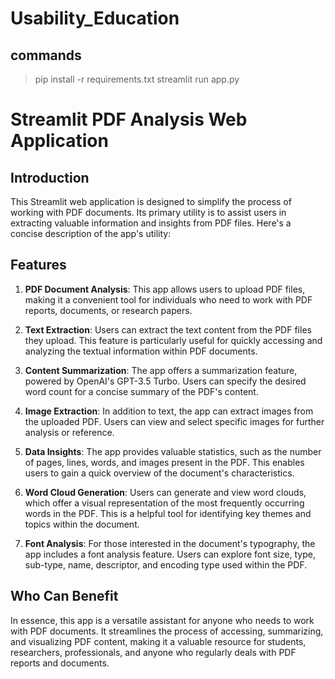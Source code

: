 # Usability_Education

## commands
> pip install -r requirements.txt
>streamlit run app.py

# Streamlit PDF Analysis Web Application

## Introduction

This Streamlit web application is designed to simplify the process of working with PDF documents. Its primary utility is to assist users in extracting valuable information and insights from PDF files. Here's a concise description of the app's utility:

## Features

1. **PDF Document Analysis**: This app allows users to upload PDF files, making it a convenient tool for individuals who need to work with PDF reports, documents, or research papers.

2. **Text Extraction**: Users can extract the text content from the PDF files they upload. This feature is particularly useful for quickly accessing and analyzing the textual information within PDF documents.

3. **Content Summarization**: The app offers a summarization feature, powered by OpenAI's GPT-3.5 Turbo. Users can specify the desired word count for a concise summary of the PDF's content.

4. **Image Extraction**: In addition to text, the app can extract images from the uploaded PDF. Users can view and select specific images for further analysis or reference.

5. **Data Insights**: The app provides valuable statistics, such as the number of pages, lines, words, and images present in the PDF. This enables users to gain a quick overview of the document's characteristics.

6. **Word Cloud Generation**: Users can generate and view word clouds, which offer a visual representation of the most frequently occurring words in the PDF. This is a helpful tool for identifying key themes and topics within the document.

7. **Font Analysis**: For those interested in the document's typography, the app includes a font analysis feature. Users can explore font size, type, sub-type, name, descriptor, and encoding type used within the PDF.

## Who Can Benefit

In essence, this app is a versatile assistant for anyone who needs to work with PDF documents. It streamlines the process of accessing, summarizing, and visualizing PDF content, making it a valuable resource for students, researchers, professionals, and anyone who regularly deals with PDF reports and documents.
